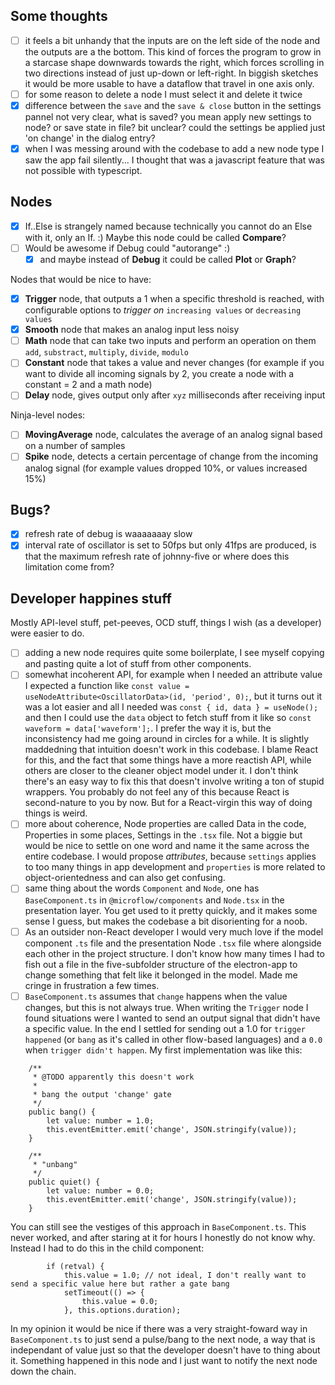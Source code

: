 ## Some thoughts

- [ ] it feels a bit unhandy that the inputs are on the left side of the node and the outputs are a the bottom. This kind of forces the program to grow in a starcase shape downwards towards the right, which forces scrolling in two directions instead of just up-down or left-right. In biggish sketches it would be more usable to have a dataflow that travel in one axis only.
- [ ] for some reason to delete a node I must select it and delete it twice
- [x] difference between the `save` and the `save & close` button in the settings pannel not very clear, what is saved? you mean apply new settings to node? or save state in file? bit unclear? could the settings be applied just 'on change' in the dialog entry?
- [x] when I was messing around with the codebase to add a new node type I saw the app fail silently... I thought that was a javascript feature that was not possible with typescript.

## Nodes
- [x] If..Else is strangely named because technically you cannot do an Else with it, only an If. :) Maybe this node could be called **Compare**?
- [ ] Would be awesome if Debug could "autorange"  :)
    - [x] and maybe instead of **Debug** it could be called **Plot** or **Graph**?

Nodes that would be nice to have:
- [x] **Trigger** node, that outputs a 1 when a specific threshold is reached, with configurable options to *trigger on* `increasing values` or `decreasing values`
- [x] **Smooth** node that makes an analog input less noisy
- [ ] **Math** node that can take two inputs and perform an operation on them `add`, `substract`, `multiply`, `divide`, `modulo`
- [ ] **Constant** node that takes a value and never changes (for example if you want to divide all incoming signals by 2, you create a node with a constant = 2 and a math node)
- [ ] **Delay** node, gives output only after `xyz` milliseconds after receiving input

Ninja-level nodes:
- [ ] **MovingAverage** node, calculates the average of an analog signal based on a number of samples
- [ ] **Spike** node, detects a certain percentage of change from the incoming analog signal (for example values dropped 10%, or values increased 15%)

## Bugs?
- [x] refresh rate of debug is waaaaaaay slow
- [x] interval rate of oscillator is set to 50fps but only 41fps are produced, is that the maximum refresh rate of johnny-five or where does this limitation come from?

## Developer happines stuff
Mostly API-level stuff, pet-peeves, OCD stuff, things I wish (as a developer) were easier to do.

- [ ] adding a new node requires quite some boilerplate, I see myself copying and pasting quite a lot of stuff from other components.
- [ ] somewhat incoherent API, for example when I needed an attribute value I expected a function like `const value = useNodeAttribute<OscillatorData>(id, 'period', 0);`, but it turns out it was a lot easier and all I needed was `const { id, data } = useNode();` and then I could use the `data` object to fetch stuff from it like so `const waveform = data['waveform'];`. I prefer the way it is, but the inconsistency had me going around in circles for a while. It is slightly maddedning that intuition doesn't work in this codebase. I blame React for this, and the fact that some things have a more reactish API, while others are closer to the cleaner object model under it. I don't think there's an easy way to fix this that doesn't involve writing a ton of stupid wrappers. You probably do not feel any of this because React is second-nature to you by now. But for a React-virgin this way of doing things is weird.
- [ ] more about coherence, Node properties are called Data in the code, Properties in some places, Settings in the `.tsx` file. Not a biggie but would be nice to settle on one word and name it the same across the entire codebase. I would propose *attributes*, because `settings` applies to too many things in app development and `properties` is more related to object-orientedness and can also get confusing.
- [ ] same thing about the words `Component` and `Node`, one has `BaseComponent.ts` in `@microflow/components` and `Node.tsx` in the presentation layer. You get used to it pretty quickly, and it makes some sense I guess, but makes the codebase a bit disorienting for a noob.
- [ ] As an outsider non-React developer I would very much love if the model component `.ts` file and the presentation Node `.tsx` file where alongside each other in the project structure. I don't know how many times I had to fish out a file in the five-subfolder structure of the electron-app to change something that felt like it belonged in the model. Made me cringe in frustration a few times.
- [ ] `BaseComponent.ts` assumes that `change` happens when the value changes, but this is not always true. When writing the `Trigger` node I found situations were I wanted to send an output signal that didn't have a specific value. In the end I settled for sending out a 1.0 for `trigger happened` (or `bang` as it's called in other flow-based languages) and a `0.0` when `trigger didn't happen`. My first implementation was like this:

```
	/**
	 * @TODO apparently this doesn't work
	 *
	 * bang the output 'change' gate
	 */
	public bang() {
		let value: number = 1.0;
		this.eventEmitter.emit('change', JSON.stringify(value));
	}

	/**
	 * "unbang"
	 */
	public quiet() {
		let value: number = 0.0;
		this.eventEmitter.emit('change', JSON.stringify(value));
	}
```

You can still see the vestiges of this approach in `BaseComponent.ts`. This never worked, and after staring at it for hours I honestly do not know why. Instead I had to do this in the child component:

```
		if (retval) {
			this.value = 1.0; // not ideal, I don't really want to send a specific value here but rather a gate bang
			setTimeout(() => {
				this.value = 0.0;
			}, this.options.duration);
```

In my opinion it would be nice if there was a very straight-foward way in `BaseComponent.ts` to just send a pulse/bang to the next node, a way that is independant of value just so that the developer doesn't have to thing about it. Something happened in this node and I just want to notify the next node down the chain.
